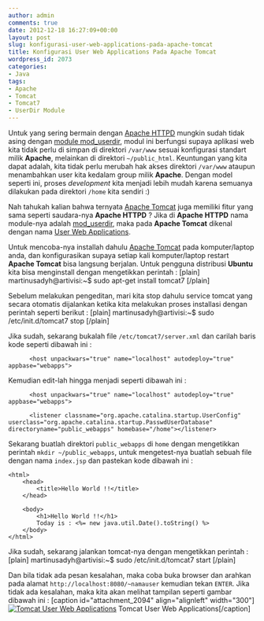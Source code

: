 ```yaml
---
author: admin
comments: true
date: 2012-12-18 16:27:09+00:00
layout: post
slug: konfigurasi-user-web-applications-pada-apache-tomcat
title: Konfigurasi User Web Applications Pada Apache Tomcat
wordpress_id: 2073
categories:
- Java
tags:
- Apache
- Tomcat
- Tomcat7
- UserDir Module
---
```


Untuk yang sering bermain dengan [Apache HTTPD](http://httpd.apache.org/) mungkin sudah tidak asing dengan [module mod_userdir](http://httpd.apache.org/docs/2.2/mod/mod_userdir.html), modul ini berfungsi supaya aplikasi web kita tidak perlu di simpan di direktori `/var/www` sesuai konfigurasi standart milik **Apache**, melainkan di direktori `~/public_html`. Keuntungan yang kita dapat adalah, kita tidak perlu merubah hak akses direktori `/var/www` ataupun menambahkan user kita kedalam group milik **Apache**. Dengan model seperti ini, proses _development_ kita menjadi lebih mudah karena semuanya dilakukan pada direktori `/home` kita sendiri :)

Nah tahukah kalian bahwa ternyata [Apache Tomcat](http://tomcat.apache.org/) juga memiliki fitur yang sama seperti saudara-nya **Apache HTTPD** ? Jika di **Apache HTTPD** nama module-nya adalah [mod_userdir](http://httpd.apache.org/docs/2.2/mod/mod_userdir.html), maka pada **Apache Tomcat** dikenal dengan nama [User Web Applications](http://tomcat.apache.org/tomcat-7.0-doc/config/host.html#User_Web_Applications).

Untuk mencoba-nya installah dahulu [Apache Tomcat](http://tomcat.apache.org/) pada komputer/laptop anda, dan konfigurasikan supaya setiap kali komputer/laptop restart **Apache Tomcat** bisa langsung berjalan. Untuk pengguna distribusi **Ubuntu** kita bisa menginstall dengan mengetikkan perintah :
[plain]
martinusadyh@artivisi:~$ sudo apt-get install tomcat7
[/plain]
<!-- more -->
Sebelum melakukan pengeditan, mari kita stop dahulu service tomcat yang secara otomatis dijalankan ketika kita melakukan proses installasi dengan perintah seperti berikut :
[plain]
martinusadyh@artivisi:~$ sudo /etc/init.d/tomcat7 stop
[/plain]

Jika sudah, sekarang bukalah file `/etc/tomcat7/server.xml` dan carilah baris kode seperti dibawah ini : 

    
    
          <host unpackwars="true" name="localhost" autodeploy="true" appbase="webapps">
    
          
          
    



Kemudian edit-lah hingga menjadi seperti dibawah ini :

    
    
          <host unpackwars="true" name="localhost" autodeploy="true" appbase="webapps">
                
          <listener classname="org.apache.catalina.startup.UserConfig" userclass="org.apache.catalina.startup.PasswdUserDatabase" directoryname="public_webapps" homebase="/home"></listener>
    
          
          
    



Sekarang buatlah direktori `public_webapps` di `home` dengan mengetikkan perintah `mkdir ~/public_webapps`, untuk mengetest-nya buatlah sebuah file dengan nama `index.jsp` dan pastekan kode dibawah ini :

    
    
    <html>
        <head>
            <title>Hello World !!</title>
        </head>
        
        <body>
            <h1>Hello World !!</h1>
            Today is : <%= new java.util.Date().toString() %>
        </body>
    </html>
    



Jika sudah, sekarang jalankan tomcat-nya dengan mengetikkan perintah :
[plain]
martinusadyh@artivisi:~$ sudo /etc/init.d/tomcat7 start
[/plain]

Dan bila tidak ada pesan kesalahan, maka coba buka browser dan arahkan pada alamat `http://localhost:8080/~namauser` kemudian tekan `ENTER`. Jika tidak ada kesalahan, maka kita akan melihat tampilan seperti gambar dibawah ini :
[caption id="attachment_2094" align="alignleft" width="300"][![Tomcat User Web Applications](http://martinusadyh.web.id/wp-content/uploads/2012/12/Tomcat-User-Web-Applications-300x246.png)](http://martinusadyh.web.id/2012/12/18/konfigurasi-user-web-applications-pada-apache-tomcat/tomcat-user-web-applications/) Tomcat User Web Applications[/caption]

